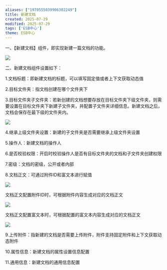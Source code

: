 ```yaml
---
aliases: ["1970555039906302249"]
title: 新建文档
created: 2025-07-29
modified: 2025-07-29
tags: ['ESB中心']
theme: ESB中心
---
```


一、【新建文档】组件，即实现新建一篇文档的功能。

![](https://myhelpdoc.oss-cn-heyuan.aliyuncs.com/mdimages/b1c480160b4c13dca8b1ff4015951afd.jpg)

二、新建文档组件设置如下：

1.文档标题：即新建文档的标题，可以填写固定值或者上下文获取动态值

2.目标文件夹：指文档创建在哪个文件夹下

3.目标文件夹子文件夹：若新创建的文档想要存放在目标文件夹下级文件夹，则需要设置在目标文件夹下新建子文件夹，并配置子文件夹详细信息。新建文档之后，文档会保存在最下级的文件夹内。

![](https://myhelpdoc.oss-cn-heyuan.aliyuncs.com/mdimages/4e22af00dc06397cc0dcaa2e82a1c008.jpg)

4.继承上级文件夹设置：新建的子文件夹是否需要继承上级文件夹设置

5.操作人：新建文档的操作人

6.是否校验权限：开启时校验操作人是否有目标文件夹的文档和子文件夹创建权限

7.密级：文档的密级，公开或者内部

8.文档正文：可通过附件ID和富文本进行赋值

![](https://myhelpdoc.oss-cn-heyuan.aliyuncs.com/mdimages/6a7a33ed4c64a02e95eb6535610ed84a.jpg)

文档正文配置附件ID时，可根据附件内容生成对应的文档正文

![](https://myhelpdoc.oss-cn-heyuan.aliyuncs.com/mdimages/57a635182fe03ec932fb7815ea475b52.jpg)

文档正文配置富文本时，可根据配置的富文本内容生成对应的文档正文

![](https://myhelpdoc.oss-cn-heyuan.aliyuncs.com/mdimages/90a0fec23ecf92241c657f93dbba404a.jpg)

9.上传附件：指新建的文档是否需要上传附件，附件支持固定附件和上下文获取动态附件

10.属性信息：新建文档的属性设置信息配置

11.通用信息：新建文档的通用信息配置

